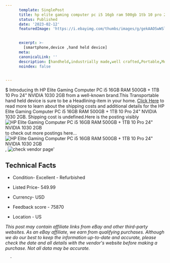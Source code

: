 ```yaml
---
      template: SinglePost
      title: hp elite gaming computer pc i5 16gb ram 500gb 1tb 10 pro 24 nvidia 1030 2gb
      status: Published
      date: '2023-02-12'
      featuredImage: 'https://i.ebayimg.com/thumbs/images/g/gekAAOSwWSli2q1N/s-l225.jpg'
       

      excerpt: >-
        [smartphone,device ,hand held device]
      meta:
      canonicalLink: ''
      description: [handheld,industrially made,well crafted,Portable,Mobile,Compact,Convenient,Lightweight,Maneuverable,Man-portable,Miniature,Carriable,Hand-held,Light,Holdable,Transportable,Mobile device,Pocket-sized,On-the-go,Wireless,Cordless,Compact size,Convenient size, smartphone,device ,hand held device]
      noindex: false
      

---
```

$
      Introducing th HP Elite Gaming Computer PC i5 16GB RAM 500GB + 1TB 10 Pro 24" NVIDIA 1030 2GB from a well-known brand.This Transportable hand held device is sure to be a Headlining-item in your home. [Click Here](https://www.ebay.com/itm/185510022960?hash=item2b31424f30%3Ag%3AgekAAOSwWSli2q1N&mkevt=1&mkcid=1&mkrid=711-53200-19255-0&campid=%253CePNCampaignId%253E&customid=%253CreferenceId%253E&toolid=10049) to read more to learn about the shipping costs and additional details for the HP Elite Gaming Computer PC i5 16GB RAM 500GB + 1TB 10 Pro 24" NVIDIA 1030 2GB. Shipping cost is undefined.Here is the posting visibly ![HP Elite Gaming Computer PC i5 16GB RAM 500GB + 1TB 10 Pro 24" NVIDIA 1030 2GB](https://i.ebayimg.com/thumbs/images/g/gekAAOSwWSli2q1N/s-l225.jpg) to check out more postings here... ![HP Elite Gaming Computer PC i5 16GB RAM 500GB + 1TB 10 Pro 24" NVIDIA 1030 2GB](https://i.ebayimg.com/images/g/gekAAOSwWSli2q1N/s-l1600.jpg), ![check vendor page](https://origin-galleryplus.ebayimg.com/ws/web/185510022960_2_0_1/225x225.jpg,https://origin-galleryplus.ebayimg.com/ws/web/185510022960_3_0_1/225x225.jpg,https://origin-galleryplus.ebayimg.com/ws/web/185510022960_4_0_1/225x225.jpg,https://origin-galleryplus.ebayimg.com/ws/web/185510022960_5_0_1/225x225.jpg,https://origin-galleryplus.ebayimg.com/ws/web/185510022960_6_0_1/225x225.jpg,https://origin-galleryplus.ebayimg.com/ws/web/185510022960_7_0_1/225x225.jpg,https://origin-galleryplus.ebayimg.com/ws/web/185510022960_8_0_1/225x225.jpg,https://origin-galleryplus.ebayimg.com/ws/web/185510022960_9_0_1/225x225.jpg,https://origin-galleryplus.ebayimg.com/ws/web/185510022960_10_0_1/225x225.jpg)'

      

 ## Technical Facts 



     
      

 - Condition- Excellent - Refurbished 


      

 - Listed Price- 549.99 


      

 - Currency- USD 


      

 - Feedback score - 75870 


      

 - Location - US 


      
      

 *_This post may contain affiliate links from eBay and other third-party websites. As an eBay affiliate, we earn from qualifying purchases. Although we do our best to keep the information up-to-date and accurate, please check the date and all details with the vendor's website before making a purchase. Not all data may be accurate._*




      -
